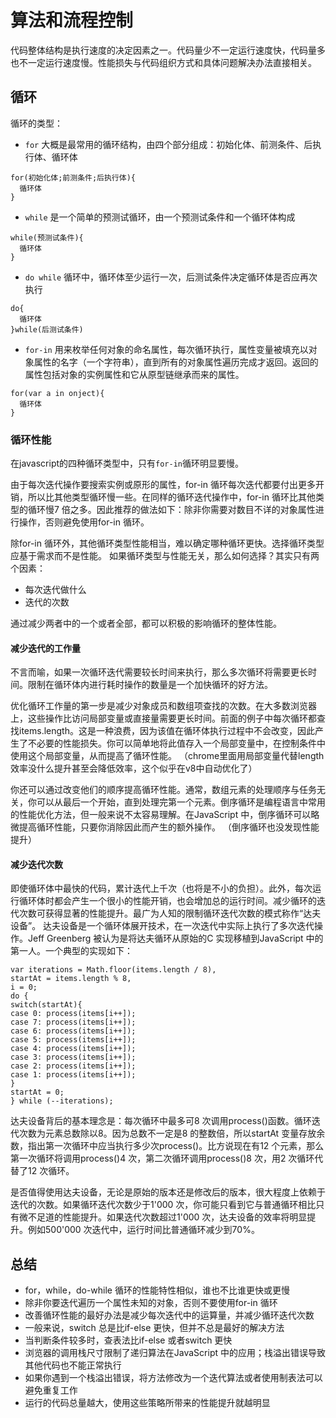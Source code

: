 # 算法和流程控制
代码整体结构是执行速度的决定因素之一。代码量少不一定运行速度快，代码量多也不一定运行速度慢。性能损失与代码组织方式和具体问题解决办法直接相关。

## 循环
循环的类型：
- `for` 大概是最常用的循环结构，由四个部分组成：初始化体、前测条件、后执行体、循环体
```
for(初始化体;前测条件;后执行体){
  循环体
}
```
- `while` 是一个简单的预测试循环，由一个预测试条件和一个循环体构成
```
while(预测试条件){
  循环体
}
```
- `do while` 循环中，循环体至少运行一次，后测试条件决定循环体是否应再次执行
```
do{
  循环体
}while(后测试条件)
```
- `for-in` 用来枚举任何对象的命名属性，每次循环执行，属性变量被填充以对象属性的名字（一个字符串），直到所有的对象属性遍历完成才返回。返回的属性包括对象的实例属性和它从原型链继承而来的属性。
```
for(var a in onject){
  循环体
}
```

### 循环性能

在javascript的四种循环类型中，只有`for-in`循环明显要慢。

由于每次迭代操作要搜索实例或原形的属性，for-in 循环每次迭代都要付出更多开销，所以比其他类型循环慢一些。在同样的循环迭代操作中，for-in 循环比其他类型的循环慢7 倍之多。因此推荐的做法如下：除非你需要对数目不详的对象属性进行操作，否则避免使用for-in 循环。

除for-in 循环外，其他循环类型性能相当，难以确定哪种循环更快。选择循环类型应基于需求而不是性能。
如果循环类型与性能无关，那么如何选择？其实只有两个因素：
- 每次迭代做什么
- 迭代的次数

通过减少两者中的一个或者全部，都可以积极的影响循环的整体性能。

#### 减少迭代的工作量

不言而喻，如果一次循环迭代需要较长时间来执行，那么多次循环将需要更长时间。限制在循环体内进行耗时操作的数量是一个加快循环的好方法。

优化循环工作量的第一步是减少对象成员和数组项查找的次数。在大多数浏览器上，这些操作比访问局部变量或直接量需要更长时间。前面的例子中每次循环都查找items.length。这是一种浪费，因为该值在循环体执行过程中不会改变，因此产生了不必要的性能损失。你可以简单地将此值存入一个局部变量中，在控制条件中使用这个局部变量，从而提高了循环性能。
（chrome里面用局部变量代替length效率没什么提升甚至会降低效率，这个似乎在v8中自动优化了）

你还可以通过改变他们的顺序提高循环性能。通常，数组元素的处理顺序与任务无关，你可以从最后一个开始，直到处理完第一个元素。倒序循环是编程语言中常用的性能优化方法，但一般来说不太容易理解。在JavaScript 中，倒序循环可以略微提高循环性能，只要你消除因此而产生的额外操作。
（倒序循环也没发现性能提升）

#### 减少迭代次数
即使循环体中最快的代码，累计迭代上千次（也将是不小的负担）。此外，每次运行循环体时都会产生一个很小的性能开销，也会增加总的运行时间。减少循环的迭代次数可获得显著的性能提升。最广为人知的限制循环迭代次数的模式称作“达夫设备”。
达夫设备是一个循环体展开技术，在一次迭代中实际上执行了多次迭代操作。Jeff Greenberg 被认为是将达夫循环从原始的C 实现移植到JavaScript 中的第一人。一个典型的实现如下：
```
var iterations = Math.floor(items.length / 8),
startAt = items.length % 8,
i = 0;
do {
switch(startAt){
case 0: process(items[i++]);
case 7: process(items[i++]);
case 6: process(items[i++]);
case 5: process(items[i++]);
case 4: process(items[i++]);
case 3: process(items[i++]);
case 2: process(items[i++]);
case 1: process(items[i++]);
}
startAt = 0;
} while (--iterations);
```

达夫设备背后的基本理念是：每次循环中最多可8 次调用process()函数。循环迭代次数为元素总数除以8。因为总数不一定是8 的整数倍，所以startAt 变量存放余数，指出第一次循环中应当执行多少次process()。比方说现在有12 个元素，那么第一次循环将调用process()4 次，第二次循环调用process()8 次，用2 次循环代替了12 次循环。

是否值得使用达夫设备，无论是原始的版本还是修改后的版本，很大程度上依赖于迭代的次数。如果循环迭代次数少于1'000 次，你可能只看到它与普通循环相比只有微不足道的性能提升。如果迭代次数超过1'000 次，达夫设备的效率将明显提升。例如500'000 次迭代中，运行时间比普通循环减少到70%。

## 总结
- for，while，do-while 循环的性能特性相似，谁也不比谁更快或更慢
- 除非你要迭代遍历一个属性未知的对象，否则不要使用for-in 循环
- 改善循环性能的最好办法是减少每次迭代中的运算量，并减少循环迭代次数
- 一般来说，switch 总是比if-else 更快，但并不总是最好的解决方法
- 当判断条件较多时，查表法比if-else 或者switch 更快
- 浏览器的调用栈尺寸限制了递归算法在JavaScript 中的应用；栈溢出错误导致其他代码也不能正常执行
- 如果你遇到一个栈溢出错误，将方法修改为一个迭代算法或者使用制表法可以避免重复工作
- 运行的代码总量越大，使用这些策略所带来的性能提升就越明显



